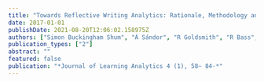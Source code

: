 ```yaml
---
title: "Towards Reflective Writing Analytics: Rationale, Methodology and Preliminary Results"
date: 2017-01-01
publishDate: 2021-08-20T12:06:02.158975Z
authors: ["Simon Buckingham Shum", "Á Sándor", "R Goldsmith", "R Bass", "M McWilliams"]
publication_types: ["2"]
abstract: ""
featured: false
publication: "*Journal of Learning Analytics 4 (1), 58– 84-*"
---
```


